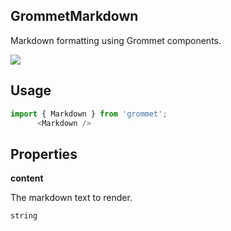 ## GrommetMarkdown
Markdown formatting using Grommet components.

[![](https://codesandbox.io/static/img/play-codesandbox.svg)](https://codesandbox.io/s/github/grommet/grommet-sandbox?initialpath=markdown&amp;module=%2Fsrc%2FMarkdown.js)
## Usage

```javascript
import { Markdown } from 'grommet';
      <Markdown />
```

## Properties

**content**

The markdown text to render.

```
string
```
  